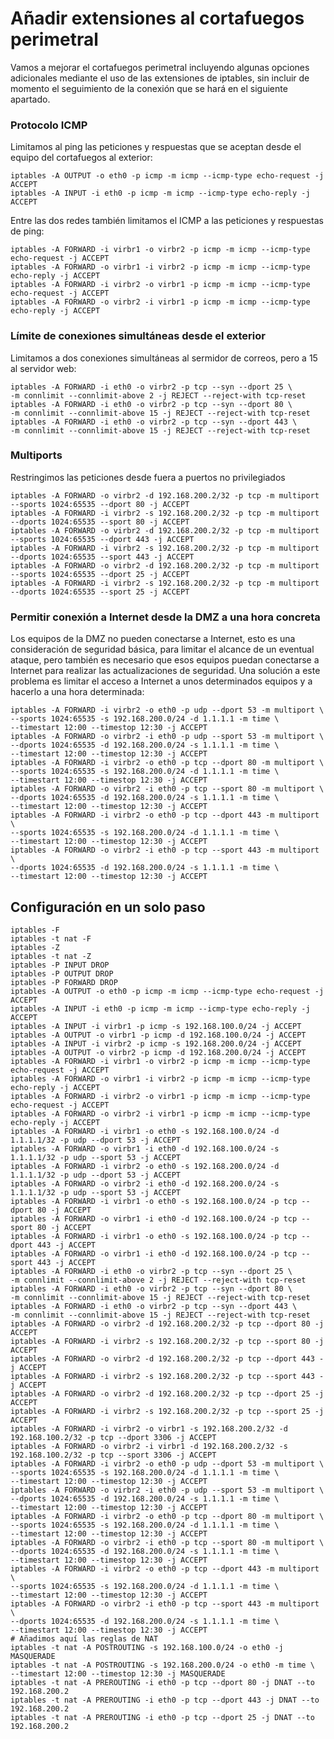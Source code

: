 # Añadir extensiones al cortafuegos perimetral

Vamos a mejorar el cortafuegos perimetral incluyendo algunas opciones
adicionales mediante el uso de las extensiones de iptables, sin
incluir de momento el seguimiento de la conexión que se hará en el
siguiente apartado.

### Protocolo ICMP

Limitamos al ping las peticiones y respuestas que se aceptan desde el
equipo del cortafuegos al exterior:

```
iptables -A OUTPUT -o eth0 -p icmp -m icmp --icmp-type echo-request -j ACCEPT
iptables -A INPUT -i eth0 -p icmp -m icmp --icmp-type echo-reply -j ACCEPT
```

Entre las dos redes también limitamos el ICMP a las peticiones y
respuestas de ping:

```
iptables -A FORWARD -i virbr1 -o virbr2 -p icmp -m icmp --icmp-type echo-request -j ACCEPT
iptables -A FORWARD -o virbr1 -i virbr2 -p icmp -m icmp --icmp-type echo-reply -j ACCEPT
iptables -A FORWARD -i virbr2 -o virbr1 -p icmp -m icmp --icmp-type echo-request -j ACCEPT
iptables -A FORWARD -o virbr2 -i virbr1 -p icmp -m icmp --icmp-type echo-reply -j ACCEPT
```

### Límite de conexiones simultáneas desde el exterior

Limitamos a dos conexiones simultáneas al sermidor de correos, pero a
15 al servidor web:
```
iptables -A FORWARD -i eth0 -o virbr2 -p tcp --syn --dport 25 \ 
-m connlimit --connlimit-above 2 -j REJECT --reject-with tcp-reset
iptables -A FORWARD -i eth0 -o virbr2 -p tcp --syn --dport 80 \
-m connlimit --connlimit-above 15 -j REJECT --reject-with tcp-reset
iptables -A FORWARD -i eth0 -o virbr2 -p tcp --syn --dport 443 \
-m connlimit --connlimit-above 15 -j REJECT --reject-with tcp-reset
```

### Multiports

Restringimos las peticiones desde fuera a puertos no privilegiados

```
iptables -A FORWARD -o virbr2 -d 192.168.200.2/32 -p tcp -m multiport --sports 1024:65535 --dport 80 -j ACCEPT
iptables -A FORWARD -i virbr2 -s 192.168.200.2/32 -p tcp -m multiport --dports 1024:65535 --sport 80 -j ACCEPT
iptables -A FORWARD -o virbr2 -d 192.168.200.2/32 -p tcp -m multiport --sports 1024:65535 --dport 443 -j ACCEPT
iptables -A FORWARD -i virbr2 -s 192.168.200.2/32 -p tcp -m multiport --dports 1024:65535 --sport 443 -j ACCEPT
iptables -A FORWARD -o virbr2 -d 192.168.200.2/32 -p tcp -m multiport --sports 1024:65535 --dport 25 -j ACCEPT
iptables -A FORWARD -i virbr2 -s 192.168.200.2/32 -p tcp -m multiport --dports 1024:65535 --sport 25 -j ACCEPT
```

### Permitir conexión a Internet desde la DMZ a una hora concreta

Los equipos de la DMZ no pueden conectarse a Internet, esto es una
consideración de seguridad básica, para limitar el alcance de un
eventual ataque, pero también es necesario que esos equipos puedan
conectarse a Internet para realizar las actualizaciones de
seguridad. Una solución a este problema es limitar el acceso a
Internet a unos determinados equipos y a hacerlo a una hora
determinada:

```
iptables -A FORWARD -i virbr2 -o eth0 -p udp --dport 53 -m multiport \
--sports 1024:65535 -s 192.168.200.0/24 -d 1.1.1.1 -m time \
--timestart 12:00 --timestop 12:30 -j ACCEPT
iptables -A FORWARD -o virbr2 -i eth0 -p udp --sport 53 -m multiport \
--dports 1024:65535 -d 192.168.200.0/24 -s 1.1.1.1 -m time \
--timestart 12:00 --timestop 12:30 -j ACCEPT
iptables -A FORWARD -i virbr2 -o eth0 -p tcp --dport 80 -m multiport \
--sports 1024:65535 -s 192.168.200.0/24 -d 1.1.1.1 -m time \
--timestart 12:00 --timestop 12:30 -j ACCEPT
iptables -A FORWARD -o virbr2 -i eth0 -p tcp --sport 80 -m multiport \
--dports 1024:65535 -d 192.168.200.0/24 -s 1.1.1.1 -m time \
--timestart 12:00 --timestop 12:30 -j ACCEPT
iptables -A FORWARD -i virbr2 -o eth0 -p tcp --dport 443 -m multiport \
--sports 1024:65535 -s 192.168.200.0/24 -d 1.1.1.1 -m time \
--timestart 12:00 --timestop 12:30 -j ACCEPT
iptables -A FORWARD -o virbr2 -i eth0 -p tcp --sport 443 -m multiport \
--dports 1024:65535 -d 192.168.200.0/24 -s 1.1.1.1 -m time \
--timestart 12:00 --timestop 12:30 -j ACCEPT
```

## Configuración en un solo paso


```
iptables -F
iptables -t nat -F
iptables -Z
iptables -t nat -Z
iptables -P INPUT DROP
iptables -P OUTPUT DROP
iptables -P FORWARD DROP
iptables -A OUTPUT -o eth0 -p icmp -m icmp --icmp-type echo-request -j ACCEPT
iptables -A INPUT -i eth0 -p icmp -m icmp --icmp-type echo-reply -j ACCEPT
iptables -A INPUT -i virbr1 -p icmp -s 192.168.100.0/24 -j ACCEPT
iptables -A OUTPUT -o virbr1 -p icmp -d 192.168.100.0/24 -j ACCEPT
iptables -A INPUT -i virbr2 -p icmp -s 192.168.200.0/24 -j ACCEPT
iptables -A OUTPUT -o virbr2 -p icmp -d 192.168.200.0/24 -j ACCEPT
iptables -A FORWARD -i virbr1 -o virbr2 -p icmp -m icmp --icmp-type echo-request -j ACCEPT
iptables -A FORWARD -o virbr1 -i virbr2 -p icmp -m icmp --icmp-type echo-reply -j ACCEPT
iptables -A FORWARD -i virbr2 -o virbr1 -p icmp -m icmp --icmp-type echo-request -j ACCEPT
iptables -A FORWARD -o virbr2 -i virbr1 -p icmp -m icmp --icmp-type echo-reply -j ACCEPT
iptables -A FORWARD -i virbr1 -o eth0 -s 192.168.100.0/24 -d 1.1.1.1/32 -p udp --dport 53 -j ACCEPT
iptables -A FORWARD -o virbr1 -i eth0 -d 192.168.100.0/24 -s 1.1.1.1/32 -p udp --sport 53 -j ACCEPT
iptables -A FORWARD -i virbr2 -o eth0 -s 192.168.200.0/24 -d 1.1.1.1/32 -p udp --dport 53 -j ACCEPT
iptables -A FORWARD -o virbr2 -i eth0 -d 192.168.200.0/24 -s 1.1.1.1/32 -p udp --sport 53 -j ACCEPT
iptables -A FORWARD -i virbr1 -o eth0 -s 192.168.100.0/24 -p tcp --dport 80 -j ACCEPT
iptables -A FORWARD -o virbr1 -i eth0 -d 192.168.100.0/24 -p tcp --sport 80 -j ACCEPT
iptables -A FORWARD -i virbr1 -o eth0 -s 192.168.100.0/24 -p tcp --dport 443 -j ACCEPT
iptables -A FORWARD -o virbr1 -i eth0 -d 192.168.100.0/24 -p tcp --sport 443 -j ACCEPT
iptables -A FORWARD -i eth0 -o virbr2 -p tcp --syn --dport 25 \ 
-m connlimit --connlimit-above 2 -j REJECT --reject-with tcp-reset
iptables -A FORWARD -i eth0 -o virbr2 -p tcp --syn --dport 80 \
-m connlimit --connlimit-above 15 -j REJECT --reject-with tcp-reset
iptables -A FORWARD -i eth0 -o virbr2 -p tcp --syn --dport 443 \
-m connlimit --connlimit-above 15 -j REJECT --reject-with tcp-reset
iptables -A FORWARD -o virbr2 -d 192.168.200.2/32 -p tcp --dport 80 -j ACCEPT
iptables -A FORWARD -i virbr2 -s 192.168.200.2/32 -p tcp --sport 80 -j ACCEPT
iptables -A FORWARD -o virbr2 -d 192.168.200.2/32 -p tcp --dport 443 -j ACCEPT
iptables -A FORWARD -i virbr2 -s 192.168.200.2/32 -p tcp --sport 443 -j ACCEPT
iptables -A FORWARD -o virbr2 -d 192.168.200.2/32 -p tcp --dport 25 -j ACCEPT
iptables -A FORWARD -i virbr2 -s 192.168.200.2/32 -p tcp --sport 25 -j ACCEPT
iptables -A FORWARD -i virbr2 -o virbr1 -s 192.168.200.2/32 -d 192.168.100.2/32 -p tcp --dport 3306 -j ACCEPT
iptables -A FORWARD -o virbr2 -i virbr1 -d 192.168.200.2/32 -s 192.168.100.2/32 -p tcp --sport 3306 -j ACCEPT
iptables -A FORWARD -i virbr2 -o eth0 -p udp --dport 53 -m multiport \
--sports 1024:65535 -s 192.168.200.0/24 -d 1.1.1.1 -m time \
--timestart 12:00 --timestop 12:30 -j ACCEPT
iptables -A FORWARD -o virbr2 -i eth0 -p udp --sport 53 -m multiport \
--dports 1024:65535 -d 192.168.200.0/24 -s 1.1.1.1 -m time \
--timestart 12:00 --timestop 12:30 -j ACCEPT
iptables -A FORWARD -i virbr2 -o eth0 -p tcp --dport 80 -m multiport \
--sports 1024:65535 -s 192.168.200.0/24 -d 1.1.1.1 -m time \
--timestart 12:00 --timestop 12:30 -j ACCEPT
iptables -A FORWARD -o virbr2 -i eth0 -p tcp --sport 80 -m multiport \
--dports 1024:65535 -d 192.168.200.0/24 -s 1.1.1.1 -m time \
--timestart 12:00 --timestop 12:30 -j ACCEPT
iptables -A FORWARD -i virbr2 -o eth0 -p tcp --dport 443 -m multiport \
--sports 1024:65535 -s 192.168.200.0/24 -d 1.1.1.1 -m time \
--timestart 12:00 --timestop 12:30 -j ACCEPT
iptables -A FORWARD -o virbr2 -i eth0 -p tcp --sport 443 -m multiport \
--dports 1024:65535 -d 192.168.200.0/24 -s 1.1.1.1 -m time \
--timestart 12:00 --timestop 12:30 -j ACCEPT
# Añadimos aquí las reglas de NAT
iptables -t nat -A POSTROUTING -s 192.168.100.0/24 -o eth0 -j MASQUERADE
iptables -t nat -A POSTROUTING -s 192.168.200.0/24 -o eth0 -m time \
--timestart 12:00 --timestop 12:30 -j MASQUERADE
iptables -t nat -A PREROUTING -i eth0 -p tcp --dport 80 -j DNAT --to 192.168.200.2
iptables -t nat -A PREROUTING -i eth0 -p tcp --dport 443 -j DNAT --to 192.168.200.2
iptables -t nat -A PREROUTING -i eth0 -p tcp --dport 25 -j DNAT --to 192.168.200.2
```

